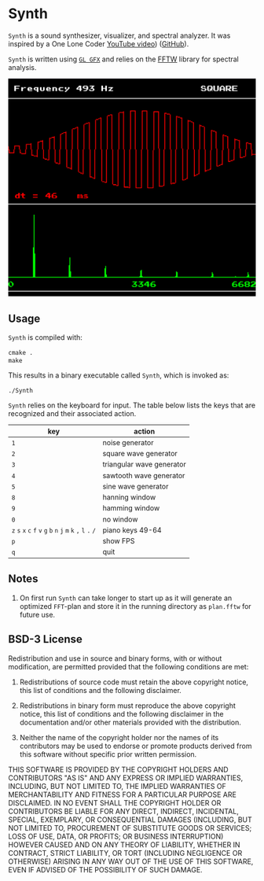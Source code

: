 # Synth

`Synth` is a sound synthesizer, visualizer, and spectral analyzer. It was inspired by a One Lone Coder [YouTube video](https://www.youtube.com/watch?v=tgamhuQnOkM)) ([GitHub](https://github.com/OneLoneCoder/synth)).

`Synth` is written using [`GL GFX`](../README.md) and relies on the [FFTW](http://fftw.org) library for spectral analysis.

![Synth in Action](Synth.png "Synth in Action")

## Usage

`Synth` is compiled with:

```shell
cmake .
make
```

This results in a binary executable called `Synth`, which is invoked as:

```shell
./Synth
```

`Synth` relies on the keyboard for input. The table below lists the keys that are recognized and their associated action.

|key|action|
----|-----
|`1`|noise generator|
|`2`|square wave generator|
|`3`|triangular wave generator|
|`4`|sawtooth wave generator|
|`5`|sine wave generator|
|`8`|hanning window|
|`9`|hamming window|
|`0`|no window|
|`z` `s` `x` `c` `f` `v` `g` `b` `n` `j` `m` `k` `,` `l` `.` `/`|piano keys 49-64|
|`p`|show FPS|
|`q`|quit|

## Notes

1. On first run `Synth` can take longer to start up as it will generate an optimized `FFT`-plan and store it in the running directory as `plan.fftw` for future use.

## BSD-3 License

Redistribution and use in source and binary forms, with or without modification, are permitted provided that the following conditions are met:

1. Redistributions of source code must retain the above copyright notice, this list of conditions and the following disclaimer.

2. Redistributions in binary form must reproduce the above copyright notice, this list of conditions and the following disclaimer in the documentation and/or other materials provided with the distribution.

3. Neither the name of the copyright holder nor the names of its contributors may be used to endorse or promote products derived from this software without specific prior written permission.

THIS SOFTWARE IS PROVIDED BY THE COPYRIGHT HOLDERS AND CONTRIBUTORS "AS IS" AND ANY EXPRESS OR IMPLIED WARRANTIES, INCLUDING, BUT NOT LIMITED TO, THE IMPLIED WARRANTIES OF MERCHANTABILITY AND FITNESS FOR A PARTICULAR PURPOSE ARE DISCLAIMED. IN NO EVENT SHALL THE COPYRIGHT HOLDER OR CONTRIBUTORS BE LIABLE FOR ANY DIRECT, INDIRECT, INCIDENTAL, SPECIAL, EXEMPLARY, OR CONSEQUENTIAL DAMAGES (INCLUDING, BUT NOT LIMITED TO, PROCUREMENT OF SUBSTITUTE GOODS OR SERVICES; LOSS OF USE, DATA, OR PROFITS; OR BUSINESS INTERRUPTION) HOWEVER CAUSED AND ON ANY THEORY OF LIABILITY, WHETHER IN CONTRACT, STRICT LIABILITY, OR TORT (INCLUDING NEGLIGENCE OR OTHERWISE) ARISING IN ANY WAY OUT OF THE USE OF THIS SOFTWARE, EVEN IF ADVISED OF THE POSSIBILITY OF SUCH DAMAGE.
